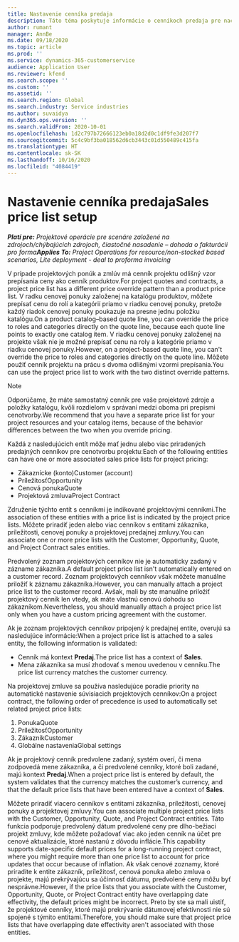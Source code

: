 ```yaml
---
title: Nastavenie cenníka predaja
description: Táto téma poskytuje informácie o cenníkoch predaja pre naceňovanie projektov.
author: rumant
manager: AnnBe
ms.date: 09/18/2020
ms.topic: article
ms.prod: ''
ms.service: dynamics-365-customerservice
audience: Application User
ms.reviewer: kfend
ms.search.scope: ''
ms.custom: ''
ms.assetid: ''
ms.search.region: Global
ms.search.industry: Service industries
ms.author: suvaidya
ms.dyn365.ops.version: ''
ms.search.validFrom: 2020-10-01
ms.openlocfilehash: 1d2c797b72666123eb0a18d2d0c1df9fe3d207f7
ms.sourcegitcommit: 5c4c9bf3ba018562d6cb3443c01d550489c415fa
ms.translationtype: HT
ms.contentlocale: sk-SK
ms.lasthandoff: 10/16/2020
ms.locfileid: "4084419"
---
```

# <a name="sales-price-list-setup"></a><span data-ttu-id="a822f-103">Nastavenie cenníka predaja</span><span class="sxs-lookup"><span data-stu-id="a822f-103">Sales price list setup</span></span>

<span data-ttu-id="a822f-104">_**Platí pre:** Projektové operácie pre scenáre založené na zdrojoch/chýbajúcich zdrojoch, čiastočné nasadenie – dohoda o fakturácii pro forma_</span><span class="sxs-lookup"><span data-stu-id="a822f-104">_**Applies To:** Project Operations for resource/non-stocked based scenarios, Lite deployment - deal to proforma invoicing_</span></span>

<span data-ttu-id="a822f-105">V prípade projektových ponúk a zmlúv má cenník projektu odlišný vzor prepísania ceny ako cenník produktov.</span><span class="sxs-lookup"><span data-stu-id="a822f-105">For project quotes and contracts, a project price list has a different price override pattern than a product price list.</span></span> <span data-ttu-id="a822f-106">V radku cenovej ponuky založenej na katalógu produktov, môžete prepísať cenu do rolí a kategórií priamo v riadku cenovej ponuky, pretože každý riadok cenovej ponuky poukazuje na presne jednu položku katalógu.</span><span class="sxs-lookup"><span data-stu-id="a822f-106">On a product catalog–based quote line, you can override the price to roles and categories directly on the quote line, because each quote line points to exactly one catalog item.</span></span> <span data-ttu-id="a822f-107">V riadku cenovej ponuky založenej na projekte však nie je možné prepísať cenu na roly a kategórie priamo v riadku cenovej ponuky.</span><span class="sxs-lookup"><span data-stu-id="a822f-107">However, on a project-based quote line, you can't override the price to roles and categories directly on the quote line.</span></span> <span data-ttu-id="a822f-108">Môžete použiť cenník projektu na prácu s dvoma odlišnými vzormi prepísania.</span><span class="sxs-lookup"><span data-stu-id="a822f-108">You can use the project price list to work with the two distinct override patterns.</span></span>

> [!NOTE]
> <span data-ttu-id="a822f-109">Odporúčame, že máte samostatný cenník pre vaše projektové zdroje a položky katalógu, kvôli rozdielom v správaní medzi oboma pri prepismi cenotvorby.</span><span class="sxs-lookup"><span data-stu-id="a822f-109">We recommend that you have a separate price list for your project resources and your catalog items, because of the behavior differences between the two when you override pricing.</span></span>

<span data-ttu-id="a822f-110">Každá z nasledujúcich entít môže mať jednu alebo viac priradených predajných cenníkov pre cenotvorbu projektu:</span><span class="sxs-lookup"><span data-stu-id="a822f-110">Each of the following entities can have one or more associated sales price lists for project pricing:</span></span>

- <span data-ttu-id="a822f-111">Zákaznícke (konto)</span><span class="sxs-lookup"><span data-stu-id="a822f-111">Customer (account)</span></span> 
- <span data-ttu-id="a822f-112">Príležitosť</span><span class="sxs-lookup"><span data-stu-id="a822f-112">Opportunity</span></span> 
- <span data-ttu-id="a822f-113">Cenová ponuka</span><span class="sxs-lookup"><span data-stu-id="a822f-113">Quote</span></span> 
- <span data-ttu-id="a822f-114">Projektová zmluva</span><span class="sxs-lookup"><span data-stu-id="a822f-114">Project Contract</span></span>

<span data-ttu-id="a822f-115">Združenie týchto entít s cenníkmi je indikované projektovými cenníkmi.</span><span class="sxs-lookup"><span data-stu-id="a822f-115">The association of these entities with a price list is indicated by the project price lists.</span></span> <span data-ttu-id="a822f-116">Môžete priradiť jeden alebo viac cenníkov s entitami zákazníka, príležitosti, cenovej ponuky a projektovej predajnej zmluvy.</span><span class="sxs-lookup"><span data-stu-id="a822f-116">You can associate one or more price lists with the Customer, Opportunity, Quote, and Project Contract sales entities.</span></span>

<span data-ttu-id="a822f-117">Predvolený zoznam projektových cenníkov nie je automaticky zadaný v zázname zákazníka.</span><span class="sxs-lookup"><span data-stu-id="a822f-117">A default project price list isn't automatically entered on a customer record.</span></span> <span data-ttu-id="a822f-118">Zoznam projektových cenníkov však môžete manuálne priložiť k záznamu zákazníka.</span><span class="sxs-lookup"><span data-stu-id="a822f-118">However, you can manually attach a project price list to the customer record.</span></span> <span data-ttu-id="a822f-119">Avšak, mali by ste manuálne priložiť projektový cenník len vtedy, ak máte vlastnú cenovú dohodu so zákazníkom.</span><span class="sxs-lookup"><span data-stu-id="a822f-119">Nevertheless, you should manually attach a project price list only when you have a custom pricing agreement with the customer.</span></span> 

<span data-ttu-id="a822f-120">Ak je zoznam projektových cenníkov pripojený k predajnej entite, overujú sa nasledujúce informácie:</span><span class="sxs-lookup"><span data-stu-id="a822f-120">When a project price list is attached to a sales entity, the following information is validated:</span></span>

- <span data-ttu-id="a822f-121">Cenník má kontext **Predaj**.</span><span class="sxs-lookup"><span data-stu-id="a822f-121">The price list has a context of **Sales**.</span></span> 
- <span data-ttu-id="a822f-122">Mena zákazníka sa musí zhodovať s menou uvedenou v cenníku.</span><span class="sxs-lookup"><span data-stu-id="a822f-122">The price list currency matches the customer currency.</span></span> 

<span data-ttu-id="a822f-123">Na projektovej zmluve sa používa nasledujúce poradie priority na automatické nastavenie súvisiacich projektových cenníkov:</span><span class="sxs-lookup"><span data-stu-id="a822f-123">On a project contract, the following order of precedence is used to automatically set related project price lists:</span></span>

1. <span data-ttu-id="a822f-124">Ponuka</span><span class="sxs-lookup"><span data-stu-id="a822f-124">Quote</span></span>
2. <span data-ttu-id="a822f-125">Príležitosť</span><span class="sxs-lookup"><span data-stu-id="a822f-125">Opportunity</span></span>
3. <span data-ttu-id="a822f-126">Zákazník</span><span class="sxs-lookup"><span data-stu-id="a822f-126">Customer</span></span> 
4. <span data-ttu-id="a822f-127">Globálne nastavenia</span><span class="sxs-lookup"><span data-stu-id="a822f-127">Global settings</span></span> 

<span data-ttu-id="a822f-128">Ak je projektový cenník predvolene zadaný, systém overí, či mena zodpovedá mene zákazníka, a či predvolené cenníky, ktoré boli zadané, majú kontext **Predaj**.</span><span class="sxs-lookup"><span data-stu-id="a822f-128">When a project price list is entered by default, the system validates that the currency matches the customer’s currency, and that the default price lists that have been entered have a context of **Sales**.</span></span>

<span data-ttu-id="a822f-129">Môžete priradiť viacero cenníkov s entitami zákazníka, príležitosti, cenovej ponuky a projektovej zmluvy.</span><span class="sxs-lookup"><span data-stu-id="a822f-129">You can associate multiple project price lists with the Customer, Opportunity, Quote, and Project Contract entities.</span></span> <span data-ttu-id="a822f-130">Táto funkcia podporuje predvolený dátum predvolené ceny pre dlho-bežiaci projekt zmluvy, kde môžete požadovať viac ako jeden cenník na účet pre cenové aktualizácie, ktoré nastanú z dôvodu inflácie.</span><span class="sxs-lookup"><span data-stu-id="a822f-130">This capability supports date-specific default prices for a long-running project contract, where you might require more than one price list to account for price updates that occur because of inflation.</span></span> <span data-ttu-id="a822f-131">Ak však cenové zoznamy, ktoré priradíte k entite zákazník, príležitosť, cenová ponuka alebo zmluva o projekte, majú prekrývajúcu sa účinnosť dátumu, predvolené ceny môžu byť nesprávne.</span><span class="sxs-lookup"><span data-stu-id="a822f-131">However, if the price lists that you associate with the Customer, Opportunity, Quote, or Project Contract entity have overlapping date effectivity, the default prices might be incorrect.</span></span> <span data-ttu-id="a822f-132">Preto by ste sa mali uistiť, že projektové cenníky, ktoré majú prekrývanie dátumovej efektívnosti nie sú spojené s týmito entitami.</span><span class="sxs-lookup"><span data-stu-id="a822f-132">Therefore, you should make sure that project price lists that have overlapping date effectivity aren't associated with those entities.</span></span>
